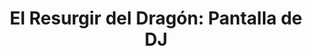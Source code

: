 ---
collection: rolLudoteca
title: 'El Resurgir del Dragón: Pantalla de DJ'
image: el-resurgir-del-dragon-pantalla-de-dj-papel.jpeg
editorial: 'Nosolorol'
editorial_ref: 'RD003'
isbn:
type: 'Herramienta'
web: https://www.nosolorol.com/es/el-resurgir-del-dragon/589/el-resurgir-del-dragon-pantalla-de-dj-papel
format: 'Pantalla de Máster'
system: 'Dungeons & Dragons'
created_at: '2021-01-07T20:01:46+00:00'
---